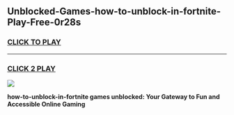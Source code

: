 
## Unblocked-Games-how-to-unblock-in-fortnite-Play-Free-0r28s
<h3>
<a href="https://premium76.site?title=how-to-unblock-in-fortnite&ref=12A">CLICK TO PLAY</a></h3>
<hr>

<h3>
<a href="https://premium76.site?title=how-to-unblock-in-fortnite&ref=12A">CLICK 2 PLAY</a>
  
</h3>

<a href="https://premium76.site?title=how-to-unblock-in-fortnite&ref=12A"><img src="https://clearcache.store/games.png"></a>


**how-to-unblock-in-fortnite games unblocked: Your Gateway to Fun and Accessible Online Gaming**
